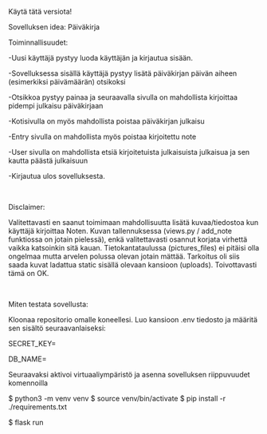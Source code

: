 Käytä tätä versiota!

Sovelluksen idea: Päiväkirja

Toiminnallisuudet:

-Uusi käyttäjä pystyy luoda käyttäjän ja kirjautua sisään.

-Sovelluksessa sisällä käyttäjä pystyy lisätä päiväkirjan päivän aiheen (esimerkiksi päivämäärän) otsikoksi

-Otsikkoa pystyy painaa ja seuraavalla sivulla on mahdollista kirjoittaa pidempi julkaisu päiväkirjaan

-Kotisivulla on myös mahdollista poistaa päiväkirjan julkaisu

-Entry sivulla on mahdollista myös poistaa kirjoitettu note

-User sivulla on mahdollista etsiä kirjoitetuista julkaisuista julkaisua ja sen kautta päästä julkaisuun

-Kirjautua ulos sovelluksesta.

<br />

Disclaimer:

Valitettavasti en saanut toimimaan mahdollisuutta lisätä kuvaa/tiedostoa kun käyttäjä kirjoittaa Noten. Kuvan tallennuksessa (views.py / add_note funktiossa on jotain pielessä), enkä valitettavasti osannut korjata virhettä vaikka katsoinkin sitä kauan. Tietokantataulussa (pictures_files) ei pitäisi olla ongelmaa mutta arvelen polussa olevan jotain mättää. Tarkoitus oli siis saada kuvat ladattua static sisällä olevaan kansioon (uploads). Toivottavasti tämä on OK.


<br />

Miten testata sovellusta:

Kloonaa repositorio omalle koneellesi. Luo kansioon .env tiedosto ja määritä sen sisältö seuraavanlaiseksi:

SECRET_KEY=<salainen-avain>

DB_NAME=<tietokannan-paikallinen-osoite>


Seuraavaksi aktivoi virtuaaliympäristö ja asenna sovelluksen riippuvuudet komennoilla

$ python3 -m venv venv
$ source venv/bin/activate
$ pip install -r ./requirements.txt


$ flask run


